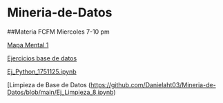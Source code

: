 # Mineria-de-Datos
##Materia FCFM Miercoles 7-10 pm  

[Mapa Mental 1](https://github.com/FernandoChaires/Mineria-de-Datos/blob/main/MapaMental_1_1751125.pdf.pdf)

[Ejercicios base de datos](https://github.com/Danielaht03/Mineria-de-Datos/blob/main/Equipo_8-Ejercicio%20base%20de%20datos.pdf)

[Ej_Python_1751125.ipynb](http://localhost:8888/notebooks/Ej_Python_1751125.ipynb)

[Limpieza de Base de Datos (https://github.com/Danielaht03/Mineria-de-Datos/blob/main/Ej_Limpieza_8.ipynb)
